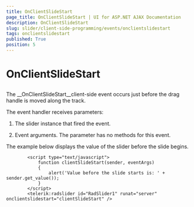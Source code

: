 ```yaml
---
title: OnClientSlideStart
page_title: OnClientSlideStart | UI for ASP.NET AJAX Documentation
description: OnClientSlideStart
slug: slider/client-side-programming/events/onclientslidestart
tags: onclientslidestart
published: True
position: 5
---
```


# OnClientSlideStart



## 

The __OnClientSlideStart__client-side event occurs just before the drag handle is moved along the track.

The event handler receives parameters:

1. The slider instance that fired the event.

1. Event arguments. The parameter has no methods for this event.

The example below displays the value of the slider before the slide begins.

````ASPNET
	    <script type="text/javascript">
	        function clientSlideStart(sender, eventArgs)
	        {
	            alert('Value before the slide starts is: ' + sender.get_value());
	        } 
	    </script>
	    <telerik:radslider id="RadSlider1" runat="server" onclientslidestart="clientSlideStart" />
````


